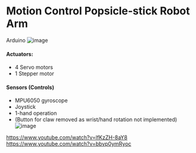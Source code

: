# Motion Control Popsicle-stick Robot Arm
Arduino
![image](https://user-images.githubusercontent.com/7018624/236264524-dbf8d309-f401-4df3-97fa-50235881d622.png)
#### Actuators:
- 4 Servo motors
- 1 Stepper motor
#### Sensors (Controls)
- MPU6050 gyroscope 
- Joystick
- 1-hand operation
- (Button for claw removed as wrist/hand rotation not implemented)
![image](https://user-images.githubusercontent.com/7018624/236264466-32aeda4c-b04f-4dd6-9bca-12ee0e63e1e5.png)

https://www.youtube.com/watch?v=lfKzZH-8aY8
https://www.youtube.com/watch?v=bbvp0ymRyoc
